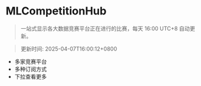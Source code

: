 # MLCompetitionHub

> 一站式显示各大数据竞赛平台正在进行的比赛，每天 16:00 UTC+8 自动更新。
  
> 更新时间: 2025-04-07T16:00:12+0800 

* 多家竞赛平台
* 多种订阅方式
* 下拉查看更多